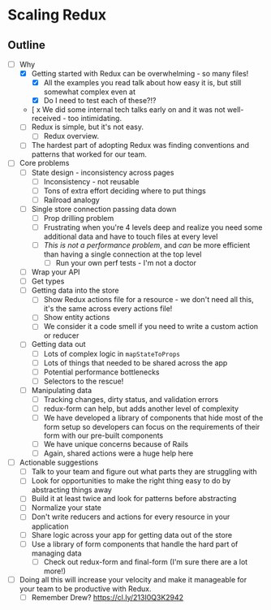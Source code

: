 # Scaling Redux

## Outline

* [ ] Why
  * [x] Getting started with Redux can be overwhelming - so many files!
    * [x] All the examples you read talk about how easy it is, but still somewhat complex even at
    * [x] Do I need to test each of these?!?
  * [ x We did some internal tech talks early on and it was not well-received - too intimidating.
  * [ ] Redux is simple, but it's not easy.
    * [ ] Redux overview.
  * [ ] The hardest part of adopting Redux was finding conventions and patterns that worked for our team.
* [ ] Core problems
  * [ ] State design - inconsistency across pages
    * [ ] Inconsistency - not reusable
    * [ ] Tons of extra effort deciding where to put things
    * [ ] Railroad analogy
  * [ ] Single store connection passing data down
    * [ ] Prop drilling problem
    * [ ] Frustrating when you're 4 levels deep and realize you need some additional data and have to touch files at every level
    * [ ] *This is not a performance problem*, and *can* be more efficient than having a single connection at the top level
      * [ ] Run your own perf tests - I'm not a doctor
  * [ ] Wrap your API
  * [ ] Get types
  * [ ] Getting data into the store
    * [ ] Show Redux actions file for a resource - we don't need all this, it's the same across every actions file!
    * [ ] Show entity actions
    * [ ] We consider it a code smell if you need to write a custom action or reducer
  * [ ] Getting data out
    * [ ] Lots of complex logic in `mapStateToProps`
    * [ ] Lots of things that needed to be shared across the app
    * [ ] Potential performance bottlenecks
    * [ ] Selectors to the rescue!
  * [ ] Manipulating data
    * [ ] Tracking changes, dirty status, and validation errors
    * [ ] redux-form can help, but adds another level of complexity
    * [ ] We have developed a library of components that hide most of the form setup so developers can focus on the requirements of their form with our pre-built components
    * [ ] We have unique concerns because of Rails
    * [ ] Again, shared actions were a huge help here
* [ ] Actionable suggestions
  * [ ] Talk to your team and figure out what parts they are struggling with
  * [ ] Look for opportunities to make the right thing easy to do by abstracting things away
  * [ ] Build it at least twice and look for patterns before abstracting
  * [ ] Normalize your state
  * [ ] Don't write reducers and actions for every resource in your application
  * [ ] Share logic across your app for getting data out of the store
  * [ ] Use a library of form components that handle the hard part of managing data
    * [ ] Check out redux-form and final-form (I'm sure there are a lot more!)
* [ ] Doing all this will increase your velocity and make it manageable for your team to be productive with Redux.
  * [ ] Remember Drew? https://cl.ly/213I0Q3K2942
